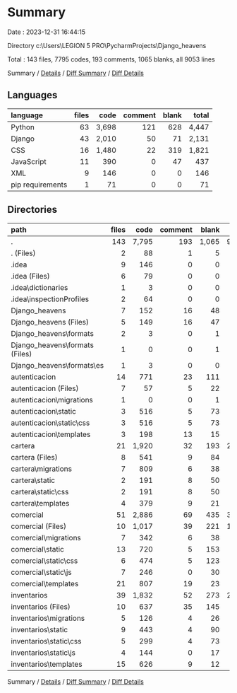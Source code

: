 # Summary

Date : 2023-12-31 16:44:15

Directory c:\\Users\\LEGION 5 PRO\\PycharmProjects\\Django_heavens

Total : 143 files,  7795 codes, 193 comments, 1065 blanks, all 9053 lines

Summary / [Details](details.md) / [Diff Summary](diff.md) / [Diff Details](diff-details.md)

## Languages
| language | files | code | comment | blank | total |
| :--- | ---: | ---: | ---: | ---: | ---: |
| Python | 63 | 3,698 | 121 | 628 | 4,447 |
| Django | 43 | 2,010 | 50 | 71 | 2,131 |
| CSS | 16 | 1,480 | 22 | 319 | 1,821 |
| JavaScript | 11 | 390 | 0 | 47 | 437 |
| XML | 9 | 146 | 0 | 0 | 146 |
| pip requirements | 1 | 71 | 0 | 0 | 71 |

## Directories
| path | files | code | comment | blank | total |
| :--- | ---: | ---: | ---: | ---: | ---: |
| . | 143 | 7,795 | 193 | 1,065 | 9,053 |
| . (Files) | 2 | 88 | 1 | 5 | 94 |
| .idea | 9 | 146 | 0 | 0 | 146 |
| .idea (Files) | 6 | 79 | 0 | 0 | 79 |
| .idea\\dictionaries | 1 | 3 | 0 | 0 | 3 |
| .idea\\inspectionProfiles | 2 | 64 | 0 | 0 | 64 |
| Django_heavens | 7 | 152 | 16 | 48 | 216 |
| Django_heavens (Files) | 5 | 149 | 16 | 47 | 212 |
| Django_heavens\\formats | 2 | 3 | 0 | 1 | 4 |
| Django_heavens\\formats (Files) | 1 | 0 | 0 | 1 | 1 |
| Django_heavens\\formats\\es | 1 | 3 | 0 | 0 | 3 |
| autenticacion | 14 | 771 | 23 | 111 | 905 |
| autenticacion (Files) | 7 | 57 | 5 | 22 | 84 |
| autenticacion\\migrations | 1 | 0 | 0 | 1 | 1 |
| autenticacion\\static | 3 | 516 | 5 | 73 | 594 |
| autenticacion\\static\\css | 3 | 516 | 5 | 73 | 594 |
| autenticacion\\templates | 3 | 198 | 13 | 15 | 226 |
| cartera | 21 | 1,920 | 32 | 193 | 2,145 |
| cartera (Files) | 8 | 541 | 9 | 84 | 634 |
| cartera\\migrations | 7 | 809 | 6 | 38 | 853 |
| cartera\\static | 2 | 191 | 8 | 50 | 249 |
| cartera\\static\\css | 2 | 191 | 8 | 50 | 249 |
| cartera\\templates | 4 | 379 | 9 | 21 | 409 |
| comercial | 51 | 2,886 | 69 | 435 | 3,390 |
| comercial (Files) | 10 | 1,017 | 39 | 221 | 1,277 |
| comercial\\migrations | 7 | 342 | 6 | 38 | 386 |
| comercial\\static | 13 | 720 | 5 | 153 | 878 |
| comercial\\static\\css | 6 | 474 | 5 | 123 | 602 |
| comercial\\static\\js | 7 | 246 | 0 | 30 | 276 |
| comercial\\templates | 21 | 807 | 19 | 23 | 849 |
| inventarios | 39 | 1,832 | 52 | 273 | 2,157 |
| inventarios (Files) | 10 | 637 | 35 | 145 | 817 |
| inventarios\\migrations | 5 | 126 | 4 | 26 | 156 |
| inventarios\\static | 9 | 443 | 4 | 90 | 537 |
| inventarios\\static\\css | 5 | 299 | 4 | 73 | 376 |
| inventarios\\static\\js | 4 | 144 | 0 | 17 | 161 |
| inventarios\\templates | 15 | 626 | 9 | 12 | 647 |

Summary / [Details](details.md) / [Diff Summary](diff.md) / [Diff Details](diff-details.md)